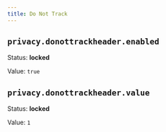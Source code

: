 ```yaml
---
title: Do Not Track
---
```



## `privacy.donottrackheader.enabled`

Status: **locked**

Value: `true`


## `privacy.donottrackheader.value`

Status: **locked**

Value: `1`


